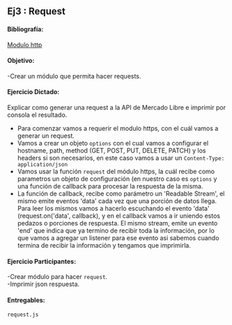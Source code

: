 ## Ej3 : Request

#### Bibliografía:
[Modulo http](https://nodejs.org/api/http.html#http_http_get_options_callback)

#### Objetivo:
-Crear un módulo que permita hacer requests.

#### Ejercicio Dictado:  
Explicar como generar una request a la API de Mercado Libre e imprimir por consola el resultado.

- Para comenzar vamos a requerir el modulo https, con el cuál vamos a generar un request.
- Vamos a crear un objeto `options` con el cual vamos a configurar el hostname, path, method (GET, POST, PUT, DELETE, PATCH) y los headers si son necesarios, en este caso vamos a usar un `Content-Type: application/json`
- Vamos usar la función `request` del módulo https, la cuál recibe como parametros un objeto de configuración (en nuestro caso es `options` y una función de callback para procesar la respuesta de la misma.
- La función de callback, recibe como parámetro un 'Readable Stream', el mismo emite eventos 'data' cada vez que una porción de datos llega. Para leer los mismos vamos a hacerlo escuchando el evento 'data' (request.on('data', callback), y en el callback vamos a ir uniendo estos pedazos o porciones de respuesta. El mismo stream, emite un evento 'end' que indica que ya termino de recibir toda la información, por lo que vamos a agregar un listener para ese evento asi sabemos cuando termina de recibir la información y tengamos que imprimirla.

#### Ejercicio Participantes:   
-Crear módulo para hacer `request`.   
-Imprimir json respuesta.  

#### Entregables: 
`request.js`  
